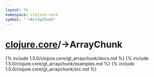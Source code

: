 ```yaml
---
layout: fn
namespace: clojure.core
symbol: "->ArrayChunk"
---
```


# [clojure.core](../)/->ArrayChunk

{% include 1.5.0/clojure.core/gt_arraychunk/docs.md %}
{% include 1.5.0/clojure.core/gt_arraychunk/examples.md %}
{% include 1.5.0/clojure.core/gt_arraychunk/src.md %}

